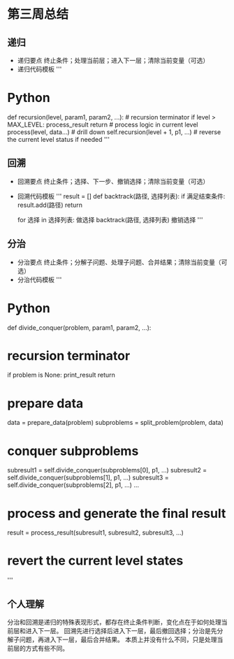 # 第三周总结
## 递归
* 递归要点
终止条件；处理当前层；进入下一层；清除当前变量（可选）
* 递归代码模板
'''
# Python
def recursion(level, param1, param2, ...): 
    # recursion terminator 
    if level > MAX_LEVEL: 
	   process_result 
	   return 
    # process logic in current level 
    process(level, data...) 
    # drill down 
    self.recursion(level + 1, p1, ...) 
    # reverse the current level status if needed
'''

## 回溯
* 回溯要点
终止条件；选择、下一步、撤销选择；清除当前变量（可选）
* 回溯代码模板
'''
result = []
def backtrack(路径, 选择列表):
    if 满足结束条件:
        result.add(路径)
        return

    for 选择 in 选择列表:
        做选择
        backtrack(路径, 选择列表)
        撤销选择
'''

## 分治
* 分治要点
终止条件；分解子问题、处理子问题、合并结果；清除当前变量（可选）
* 分治代码模板
'''
# Python
def divide_conquer(problem, param1, param2, ...): 
  # recursion terminator 
  if problem is None: 
	print_result 
	return 

  # prepare data 
  data = prepare_data(problem) 
  subproblems = split_problem(problem, data) 

  # conquer subproblems 
  subresult1 = self.divide_conquer(subproblems[0], p1, ...) 
  subresult2 = self.divide_conquer(subproblems[1], p1, ...) 
  subresult3 = self.divide_conquer(subproblems[2], p1, ...) 
  …

  # process and generate the final result 
  result = process_result(subresult1, subresult2, subresult3, …)
	
  # revert the current level states
'''

## 个人理解
分治和回溯是递归的特殊表现形式，都存在终止条件判断，变化点在于如何处理当前层和进入下一层。
回溯先进行选择后进入下一层，最后撤回选择；分治是先分解子问题，再进入下一层，最后合并结果。
本质上并没有什么不同，只是处理当前层的方式有些不同。